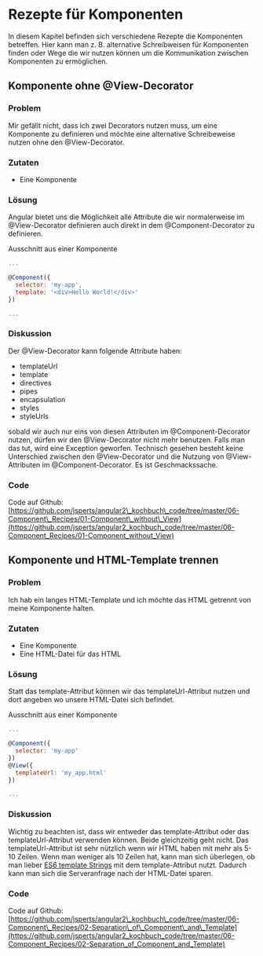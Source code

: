 # Rezepte für Komponenten

In diesem Kapitel befinden sich verschiedene Rezepte die Komponenten betreffen. Hier kann man z. B. alternative Schreibweisen für Komponenten finden oder Wege die wir nutzen können um die Kommunikation zwischen Komponenten zu ermöglichen.

## Komponente ohne @View-Decorator

### Problem

Mir gefällt nicht, dass ich zwei Decorators nutzen muss, um eine Komponente zu definieren und möchte eine alternative Schreibeweise nutzen ohne den @View-Decorator.

### Zutaten
* Eine Komponente

### Lösung

Angular bietet uns die Möglichkeit alle Attribute die wir normalerweise im @View-Decorator definieren auch direkt in dem @Component-Decorator zu definieren.

Ausschnitt aus einer Komponente
```js
...

@Component({
  selector: 'my-app',
  template: '<div>Hello World!</div>'
})

...
```

### Diskussion

Der @View-Decorator kann folgende Attribute haben:

* templateUrl
* template
* directives
* pipes
* encapsulation
* styles
* styleUrls

sobald wir auch nur eins von diesen Attributen im @Component-Decorator nutzen, dürfen wir den @View-Decorator nicht mehr benutzen. Falls man das tut, wird eine Exception geworfen. Technisch gesehen besteht keine Unterschied zwischen den @View-Decorator und die Nutzung von @View-Attributen im @Component-Decorator. Es ist Geschmackssache.

### Code

Code auf Github: [https://github.com/jsperts/angular2\_kochbuch\_code/tree/master/06-Component\_Recipes/01-Component\_without\_View](https://github.com/jsperts/angular2_kochbuch_code/tree/master/06-Component_Recipes/01-Component_without_View)

## Komponente und HTML-Template trennen

### Problem

Ich hab ein langes HTML-Template und ich möchte das HTML getrennt von meine Komponente halten.

### Zutaten
* Eine Komponente
* Eine HTML-Datei für das HTML

### Lösung

Statt das template-Attribut können wir das templateUrl-Attribut nutzen und dort angeben wo unsere HTML-Datei sich befindet.

Ausschnitt aus einer Komponente
```js
...

@Component({
  selector: 'my-app'
})
@View({
  templateUrl: 'my_app.html'
})

...
```

### Diskussion

Wichtig zu beachten ist, dass wir entweder das template-Attribut oder das templateUrl-Attribut verwenden können. Beide gleichzeitig geht nicht.
Das templateUrl-Attribut ist sehr nützlich wenn wir HTML haben mit mehr als 5-10 Zeilen. Wenn man weniger als 10 Zeilen hat, kann man sich überlegen, ob man lieber [ES6 template Strings](https://developer.mozilla.org/en/docs/Web/JavaScript/Reference/template_strings) mit dem template-Attribut nutzt. Dadurch kann man sich die Serveranfrage nach der HTML-Datei sparen.

### Code

Code auf Github: [https://github.com/jsperts/angular2\_kochbuch\_code/tree/master/06-Component\_Recipes/02-Separation\_of\_Component\_and\_Template](https://github.com/jsperts/angular2_kochbuch_code/tree/master/06-Component_Recipes/02-Separation_of_Component_and_Template)

